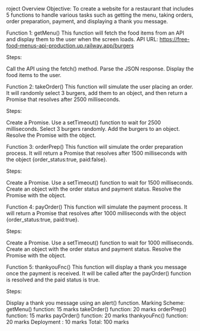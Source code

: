 roject Overview
Objective:
To create a website for a restaurant that includes 5 functions to handle various tasks such as getting the menu, taking orders, order preparation, payment, and displaying a thank you message.

Function 1: getMenu()
This function will fetch the food items from an API and display them to the user when the screen loads.
API URL: https://free-food-menus-api-production.up.railway.app/burgers

Steps:

Call the API using the fetch() method.
Parse the JSON response.
Display the food items to the user.

Function 2: takeOrder()
This function will simulate the user placing an order. It will randomly select 3 burgers, add them to an object, and then return a Promise that resolves after 2500 milliseconds.

Steps:

Create a Promise.
Use a setTimeout() function to wait for 2500 milliseconds.
Select 3 burgers randomly.
Add the burgers to an object.
Resolve the Promise with the object.

Function 3: orderPrep()
This function will simulate the order preparation process. It will return a Promise that resolves after 1500 milliseconds with the object {order_status:true, paid:false}.

Steps:

Create a Promise.
Use a setTimeout() function to wait for 1500 milliseconds.
Create an object with the order status and payment status.
Resolve the Promise with the object.

Function 4: payOrder()
This function will simulate the payment process. It will return a Promise that resolves after 1000 milliseconds with the object {order_status:true, paid:true}.

Steps:

Create a Promise.
Use a setTimeout() function to wait for 1000 milliseconds.
Create an object with the order status and payment status.
Resolve the Promise with the object.

Function 5: thankyouFnc()
This function will display a thank you message once the payment is received. It will be called after the payOrder() function is resolved and the paid status is true.

Steps:

Display a thank you message using an alert() function.
Marking Scheme:
getMenu() function: 15 marks
takeOrder() function: 20 marks
orderPrep() function: 15 marks
payOrder() function: 20 marks
thankyouFnc() function: 20 marks
Deployment : 10 marks Total: 100 marks


